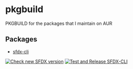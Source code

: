 # pkgbuild
PKGBUILD for the packages that I maintain on AUR

## Packages

- [sfdx-cli](https://aur.archlinux.org/packages/sfdx-cli/)

[![Check new SFDX version](https://github.com/dangmai/pkgbuild/workflows/Check%20new%20SFDX%20version/badge.svg)](https://github.com/dangmai/pkgbuild/actions?query=workflow%3A%22Check+new+SFDX+version%22)
[![Test and Release SFDX-CLI](https://github.com/dangmai/pkgbuild/workflows/Test%20and%20Release%20SFDX-CLI/badge.svg)](https://github.com/dangmai/pkgbuild/actions?query=workflow%3A%22Test+and+Release+SFDX-CLI%22)
